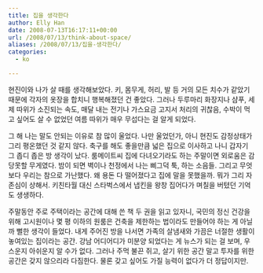 ```yaml
---
title: 집을 생각한다
author: Elly Han
date: 2008-07-13T16:17:11+00:00
url: /2008/07/13/think-about-space/
aliases: /2008/07/13/집을-생각한다/
categories:
  - ko

---
```

현진이와 나가 살 때를 생각해보았다. 키, 몸무게, 허리, 발 등 거의 모든 치수가 같았기 때문에 각자의 옷장을 합치니 행복해졌던 건 좋았다. 그러나 두루마리 화장지나 샴푸, 세제 따위가 소진되는 속도, 매달 내는 전기나 가스요금 고지서 처리의 귀찮음, 수박이 먹고 싶어도 살 수 없었던 여름 따위가 매우 무섭다는 걸 알게 되었다.

그 해 나는 말도 안되는 이유로 참 많이 울었다. 나만 울었던가, 아니 현진도 감정상태가 그리 평온했던 것 같지 않다. 축구를 해도 좋을만큼 넓은 집으로 이사하고 나니 갑자기 그 좁디 좁은 방 생각이 났다. 룸메이트씨 집에 다녀오기라도 하는 주말이면 외로움은 감당못할 무게였다. 밤이 되면 벽이나 천정에서 나는 삐그덕 툭, 하는 소음들. 그리고 무엇보다 우리는 참으로 가난했다. 왜 용돈 다 떨어졌다고 집에 말을 못했을까. 뭐가 그리 자존심이 상해서. 키친타월 대신 스타벅스에서 냅킨을 왕창 집어다가 며칠을 버텼던 기억도 생생하다.

주말동안 주로 주택이라는 공간에 대해 쓴 책 두 권을 읽고 있자니, 국민의 정신 건강을 위해 고시원이나 몇 평 이하의 원룸은 건축을 제한하는 법이라도 만들어야 하는 게 아닐까 뻘한 생각이 들었다. 내게 주어진 방을 나서면 가족의 살냄새와 가끔은 너절한 생활이 놓여있는 집이라는 공간. 강남 어디어디가 미분양 되었다는 게 뉴스가 되는 걸 보며, 우스운지 아쉬운지 알 수가 없다. 그러나 주먹 불끈 쥐고, 살기 위한 공간 말고 투자를 위한 공간은 갖지 않으리라 다짐한다. 물론 갖고 싶어도 가질 능력이 없다가 더 정답이지만.